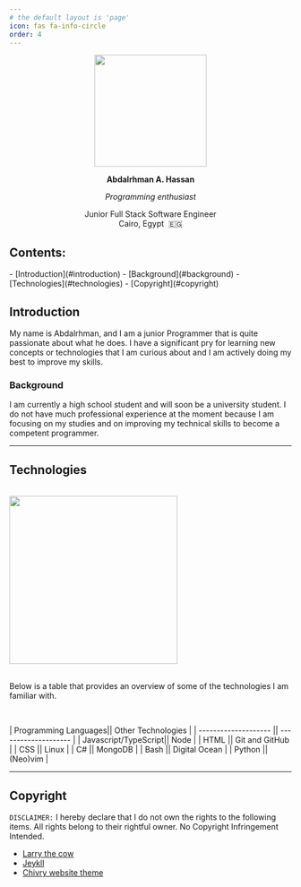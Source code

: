 ```yaml
---
# the default layout is 'page'
icon: fas fa-info-circle
order: 4
---
```


<div class="profile-picture"  align="center">
  <img src="https://pbs.twimg.com/profile_images/1631662554383523841/6paHJgAu_400x400.png"  height="200px"/>
  <p class="no-print"></p>
  <div>
    <p align="center"><b>Abdalrhman A. Hassan</b></p>
    <p align="center" class="no-site"><i>Programming enthusiast</i></p>
    <p align="center">Junior Full Stack Software Engineer<br>Cairo, Egypt &nbsp;🇪🇬</p>
  </div>
</div>

<h2>Contents: </h2>
- [Introduction](#introduction)
  - [Background](#background)
- [Technologies](#technologies)
- [Copyright](#copyright)

## Introduction

My name is Abdalrhman, and I am a junior Programmer that is quite passionate about what he does. I have a significant pry for learning new concepts or technologies that I am curious about and I am actively doing my best to improve my skills.

### Background

I am currently a high school student and will soon be a university student. I do not have much professional experience at the moment because I am focusing on my studies and on improving my technical skills to become a competent programmer.


------------------------------------------------


## Technologies

<div>
  <br>
  <img src="https://intoli.com/blog/terminal-recorders/img/og-image.gif" width="300px" class="gopher-image">
  <br>
</div>

<br>

Below is a table that provides an overview of some of the technologies I am familiar with.

<br>

| Programming Languages|| Other Technologies   |
| -------------------- || -------------------- |
| Javascript/TypeScript|| Node                 |
| HTML                 || Git and GitHub       |
| CSS                  || Linux                |
| C#                   || MongoDB              |
| Bash                 || Digital Ocean        |
| Python               || (Neo)vim             |


------------------------------------------------


## Copyright

`DISCLAIMER:` I hereby declare that I do not own the rights to the following items. All rights belong to their rightful owner. No Copyright Infringement Intended.


- [Larry the cow](https://wiki.gentoo.org/wiki/File:Larry-the-cow-full.svg)
- [Jeykll](https://jekyllrb.com/)
- [Chivry website theme](https://github.com/cotes2020/jekyll-theme-chirpy)
